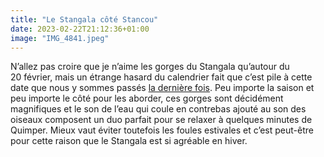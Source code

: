 ```yaml
---
title: "Le Stangala côté Stancou"
date: 2023-02-22T21:12:36+01:00
image: "IMG_4841.jpeg"
---
```


N’allez pas croire que je n’aime les gorges du Stangala qu’autour du 20 février, mais un étrange hasard du calendrier fait que c’est pile à cette date que nous y sommes passés [la dernière fois](https://nicolasfurno.fr/photo/gorges-stangala-cote-griffones/). Peu importe la saison et peu importe le côté pour les aborder, ces gorges sont décidément magnifiques et le son de l’eau qui coule en contrebas ajouté au son des oiseaux composent un duo parfait pour se relaxer à quelques minutes de Quimper. Mieux vaut éviter toutefois les foules estivales et c’est peut-être pour cette raison que le Stangala est si agréable en hiver.
